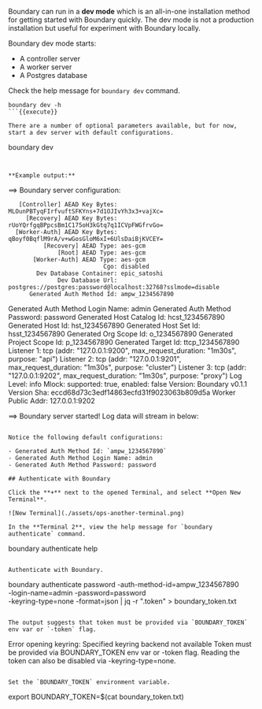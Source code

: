 Boundary can run in a **dev mode** which is an all-in-one installation method for getting started with Boundary quickly. The dev mode is not a production installation but useful for experiment with Boundary locally.

Boundary dev mode starts:

- A controller server
- A worker server
- A Postgres database


Check the help message for `boundary dev` command.

```
boundary dev -h
```{{execute}}

There are a number of optional parameters available, but for now, start a dev server with default configurations.

```
boundary dev
```{{execute}}


**Example output:**

```
==> Boundary server configuration:

       [Controller] AEAD Key Bytes: MLOunPBTyqFIrfvuftSFKYns+7d1OJIvYh3x3+vajXc=
         [Recovery] AEAD Key Bytes: rUoYQrfgqBPpcsBm1C175oH3kGtq7q1ICVpFWGfrvGo=
      [Worker-Auth] AEAD Key Bytes: qBoyf0BqflM9rA/v+wGosGloM6xI+6UlsDaiBjKVCEY=
              [Recovery] AEAD Type: aes-gcm
                  [Root] AEAD Type: aes-gcm
           [Worker-Auth] AEAD Type: aes-gcm
                               Cgo: disabled
            Dev Database Container: epic_satoshi
                  Dev Database Url: postgres://postgres:password@localhost:32768?sslmode=disable
          Generated Auth Method Id: ampw_1234567890
  Generated Auth Method Login Name: admin
    Generated Auth Method Password: password
         Generated Host Catalog Id: hcst_1234567890
                 Generated Host Id: hst_1234567890
             Generated Host Set Id: hsst_1234567890
            Generated Org Scope Id: o_1234567890
        Generated Project Scope Id: p_1234567890
               Generated Target Id: ttcp_1234567890
                        Listener 1: tcp (addr: "127.0.0.1:9200", max_request_duration: "1m30s", purpose: "api")
                        Listener 2: tcp (addr: "127.0.0.1:9201", max_request_duration: "1m30s", purpose: "cluster")
                        Listener 3: tcp (addr: "127.0.0.1:9202", max_request_duration: "1m30s", purpose: "proxy")
                         Log Level: info
                             Mlock: supported: true, enabled: false
                           Version: Boundary v0.1.1
                       Version Sha: eccd68d73c3edf14863ecfd31f9023063b809d5a
                Worker Public Addr: 127.0.0.1:9202

==> Boundary server started! Log data will stream in below:
```

Notice the following default configurations:

- Generated Auth Method Id: `ampw_1234567890`
- Generated Auth Method Login Name: admin
- Generated Auth Method Password: password

## Authenticate with Boundary

Click the **+** next to the opened Terminal, and select **Open New Terminal**.

![New Terminal](./assets/ops-another-terminal.png)

In the **Terminal 2**, view the help message for `boundary authenticate` command.

```
boundary authenticate help
```{{execute T2}}

Authenticate with Boundary.

```
boundary authenticate password -auth-method-id=ampw_1234567890 \
      -login-name=admin -password=password \
      -keyring-type=none -format=json | jq -r ".token" > boundary_token.txt
```{{execute T2}}

The output suggests that token must be provided via `BOUNDARY_TOKEN` env var or `-token` flag.

```
Error opening keyring: Specified keyring backend not available
Token must be provided via BOUNDARY_TOKEN env var or -token flag. Reading the token can also be disabled via -keyring-type=none.
```

Set the `BOUNDARY_TOKEN` environment variable.

```
export BOUNDARY_TOKEN=$(cat boundary_token.txt)
```{{execute T2}}
